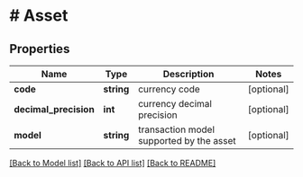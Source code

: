 # # Asset

## Properties

Name | Type | Description | Notes
------------ | ------------- | ------------- | -------------
**code** | **string** | currency code | [optional]
**decimal_precision** | **int** | currency decimal precision | [optional]
**model** | **string** | transaction model supported by the asset | [optional]

[[Back to Model list]](../../README.md#models) [[Back to API list]](../../README.md#endpoints) [[Back to README]](../../README.md)
